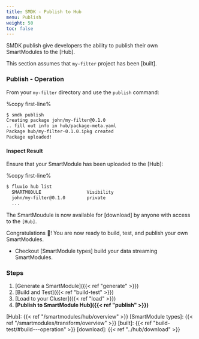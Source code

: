 ```yaml
---
title: SMDK - Publish to Hub
menu: Publish
weight: 50
toc: false
---
```


SMDK publish give developers the ability to publish their own SmartModules to the [Hub]. 

This section assumes that `my-filter` project has been [built].

### Publish - Operation

From your `my-filter` directory and use the `publish` command:

%copy first-line%
```bash
$ smdk publish
Creating package john/my-filter@0.1.0
.. fill out info in hub/package-meta.yaml
Package hub/my-filter-0.1.0.ipkg created
Package uploaded!
```

#### Inspect Result

Ensure that your SmartModule has been uploaded to the [Hub]:

%copy first-line%
```bash
$ fluvio hub list
  SMARTMODULE                 Visibility 
  john/my-filter@0.1.0        private    
  ...
```

The SmartMoudule is now available for [download] by anyone with access to the `[Hub]`.

Congratulations :tada:!  You are now ready to build, test, and publish your own SmartModules.

* Checkout [SmartModule types] build your data streaming SmartModules.

### Steps

1. [Generate a SmartModule]({{< ref "generate" >}})
2. [Build and Test]({{< ref "build-test" >}})
3. [Load to your Cluster]({{< ref "load" >}})
4. **[Publish to SmartModule Hub]({{< ref "publish" >}})**

[Hub]: {{< ref "/smartmodules/hub/overview" >}}
[SmartModule types]: {{< ref "/smartmodules/transform/overview" >}}
[built]: {{< ref "build-test/#build---operation" >}}
[download]: {{< ref "../hub/download" >}}
